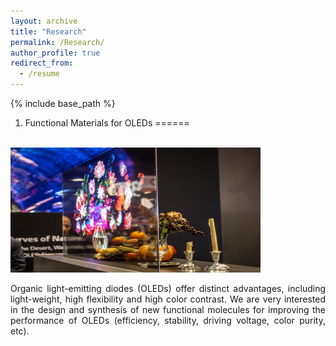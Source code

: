 ```yaml
---
layout: archive
title: "Research"
permalink: /Research/
author_profile: true
redirect_from:
  - /resume
---
```


{% include base_path %}

1. Functional Materials for OLEDs
======

<br/> <img src='/images/research1.jpg' width="400" height="200">
<div style="text-align: justify">
Organic light-emitting diodes (OLEDs) offer distinct advantages, including light-weight, high flexibility and high color contrast. We are very interested in the design and synthesis of new functional molecules for improving the performance of OLEDs (efficiency, stability, driving voltage, color purity, etc).
</div>
